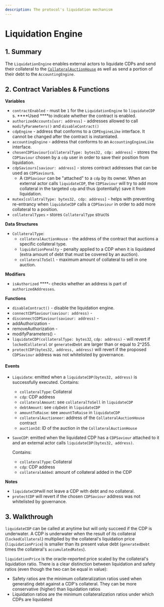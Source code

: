 ```yaml
---
description: The protocol's liquidation mechanism
---
```


# Liquidation Engine

## 1. Summary <a id="1-introduction-summary"></a>

The `LiquidationEngine` enables external actors to liquidate CDPs and send their collateral to the [`CollateralAuctionHouse`](https://reflexer-labs.gitbook.io/geb/system-contracts/untitled/untitled-2) as well as send a portion of their debt to the `AccountingEngine`.

## 2. Contract Variables & Functions <a id="2-contract-details"></a>

**Variables**

* `contractEnabled` - must be `1` for the `LiquidationEngine` to `liquidateCDP` s. ****Used ****to indicate whether the contract is enabled.
* `authorizedAccounts[usr: address]` - addresses allowed to call `modifyParameters()` and `disableContract()`
* `cdpEngine` - address that conforms to a `CDPEngineLike` interface. It cannot be changed after the contract is instantiated.
* `accountingEngine` - address that conforms to an `AccountingEngineLike` interface.
* `chosenCDPSaviour[collateralType: bytes32, cdp: address]` - stores the `CDPSaviour` chosen by a `cdp` user in order to save their position from liquidation.
* `cdpSaviours[saviour: address]` - stores contract addresses that can be used as `CDPSaviour`s.
  * A `CDPSaviour` can be "attached" to a `cdp` by its owner. When an external actor calls `liquidateCDP`, the `CDPSaviour` will try to add more collateral in the targeted `cdp` and thus \(potentially\) save it from liquidation.
* `mutex[collatralType: bytes32, cdp: address]` - helps with preventing re-entrancy when `liquidateCDP` calls a `CDPSaviour` in order to add more collateral to a position.
* `collateralTypes` **-** stores `CollateralType` structs

**Data Structures**

* `CollateralType`:
  * `collateralAuctionHouse` - the address of the contract that auctions a specific collateral type.
  * `liquidationPenalty` - penalty applied to a CDP when it is liquidated \(extra amount of debt that must be covered by an auction\).
  * `collateralToSell` - maximum amount of collateral to sell in one auction.

**Modifiers**

* `isAuthorized` ****- checks whether an address is part of `authorizedAddresses`.

**Functions**

* `disableContract()` - disable the liquidation engine.
* `connectCDPSaviour(saviour: address)` -
* `disconnectCDPSaviour(saviour: address)` -
* addAuthorization -
* removeAuthorization -
* modifyParameters\(\) -
* `liquidateCDP(collateralType: bytes32`, `cdp: address)` - will revert if `lockedCollateral` or `generatedDebt` are larger than or equal to 2^255.
* `protectCDP(bytes32, address, address)` will revert if the proposed `CDPSaviour` address was not whitelisted by governance.

#### **Events** <a id="events"></a>

* `Liquidate`: emitted when a `liquidateCDP(bytes32, address)` is successfully executed. Contains:

  * `collateralType`: Collateral
  * `cdp`: CDP address
  * `collateralAmount`: see `collateralToSell` in `liquidateCDP`
  * `debtAmount`: see `cdpDebt` in `liquidateCDP`
  * `amountToRaise`: see `amountToRaise` in `liquidateCDP`
  * `collateralAuctioneer`: address of the `CollateralAuctionHouse` contract
  * `auctionId`: ID of the auction in the `CollateralAuctionHouse` 

* `SaveCDP`: emitted when the liquidated CDP has a `CDPSaviour` attached to it and an external actor calls `liquidateCDP(bytes32, address)`.

  Contains:

  * `collateralType`: Collateral
  * `cdp`: CDP address
  * `collateralAdded`: amount of collateral added in the CDP

**Notes**

* `liquidateCDP`will not leave a CDP with debt and no collateral.
* `protectCDP` will revert if the chosen `CDPSaviour` address was not whitelisted by governance.

## 3. Walkthrough

`liquidateCDP` can be called at anytime but will only succeed if the CDP is underwater. A CDP is underwater when the result of its collateral \(`lockedCollateral`\) multiplied by the collateral's liquidation price \(`liquidationPrice`\) is smaller than its present value debt \(`generatedDebt` times the collateral's `accumulatedRates`\). 

`liquidationPrice` is the oracle-reported price scaled by the collateral's liquidation ratio. There is a clear distinction between liquidation and safety ratios \(even though the two can be equal in value\):

* Safety ratios are the minimum collateralization ratios used when generating debt against a CDP's collateral. They can be more conservative \(higher\) than liquidation ratios
* Liquidation ratios are the minimum collateralization ratios under which CDPs are liquidated

